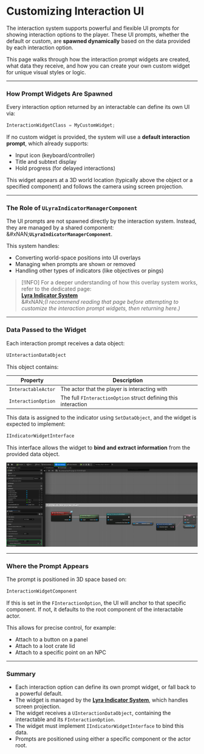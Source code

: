 # Customizing Interaction UI

The interaction system supports powerful and flexible UI prompts for showing interaction options to the player. These UI prompts, whether the default or custom, are **spawned dynamically** based on the data provided by each interaction option.

This page walks through how the interaction prompt widgets are created, what data they receive, and how you can create your own custom widget for unique visual styles or logic.

***

### How Prompt Widgets Are Spawned

Every interaction option returned by an interactable can define its own UI via:

```cpp
InteractionWidgetClass = MyCustomWidget;
```

If no custom widget is provided, the system will use a **default interaction prompt**, which already supports:

* Input icon (keyboard/controller)
* Title and subtext display
* Hold progress (for delayed interactions)

This widget appears at a 3D world location (typically above the object or a specified component) and follows the camera using screen projection.

***

### The Role of `ULyraIndicatorManagerComponent`

The UI prompts are not spawned directly by the interaction system. Instead, they are managed by a shared component:\
&#xNAN;**`ULyraIndicatorManagerComponent`**.

This system handles:

* Converting world-space positions into UI overlays
* Managing when prompts are shown or removed
* Handling other types of indicators (like objectives or pings)

> [!INFO]
> For a deeper understanding of how this overlay system works, refer to the dedicated page:\
> [**Lyra Indicator System**](../ui/lyra-indicator-system/)\
> &#xNAN;_(I recommend reading that page before attempting to customize the interaction prompt widgets, then returning here.)_

***

### Data Passed to the Widget

Each interaction prompt receives a data object:

```cpp
UInteractionDataObject
```

This object contains:

| Property            | Description                                                    |
| ------------------- | -------------------------------------------------------------- |
| `InteractableActor` | The actor that the player is interacting with                  |
| `InteractionOption` | The full `FInteractionOption` struct defining this interaction |

This data is assigned to the indicator using `SetDataObject`, and the widget is expected to implement:

```cpp
IIndicatorWidgetInterface
```

This interface allows the widget to **bind and extract information** from the provided data object.

<img src=".gitbook/assets/image (143).png" alt="" title="Blueprint of a widget implementing IIndicatorWidgetInterface and extracting information from InteractionDataObject">

***

### Where the Prompt Appears

The prompt is positioned in 3D space based on:

```cpp
InteractionWidgetComponent
```

If this is set in the `FInteractionOption`, the UI will anchor to that specific component. If not, it defaults to the root component of the interactable actor.

This allows for precise control, for example:

* Attach to a button on a panel
* Attach to a loot crate lid
* Attach to a specific point on an NPC

***

### Summary

* Each interaction option can define its own prompt widget, or fall back to a powerful default.
* The widget is managed by the [**Lyra Indicator System**](../ui/lyra-indicator-system/), which handles screen projection.
* The widget receives a `UInteractionDataObject`, containing the interactable and its `FInteractionOption`.
* The widget must implement `IIndicatorWidgetInterface` to bind this data.
* Prompts are positioned using either a specific component or the actor root.
